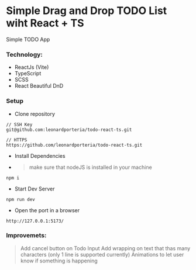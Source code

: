 # Simple Drag and Drop TODO List wiht React + TS

Simple TODO App

### Technology:

- ReactJs (Vite)
- TypeScript
- SCSS
- React Beautiful DnD

### Setup

- Clone repository

```
// SSH Key
git@github.com:leonardporteria/todo-react-ts.git

// HTTPS
https://github.com/leonardporteria/todo-react-ts.git
```

- Install Dependencies
- > make sure that nodeJS is installed in your machine

```
npm i
```

- Start Dev Server

```
npm run dev
```

- Open the port in a browser

```
http://127.0.0.1:5173/
```

### Improvemets:

> Add cancel button on Todo Input
> Add wrapping on text that thas many characters (only 1 line is supported currently)
> Animations to let user know if something is happening
